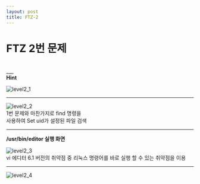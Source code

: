 ```yaml
---
layout: post
title: FTZ-2
---
```

<h1>FTZ 2번 문제</h1>
<br>
___
<br>
<strong>Hint</strong>
<br>

![level2_1](https://user-images.githubusercontent.com/39820421/61165552-35859800-a55d-11e9-9b1c-5b21335302cf.png)

____

![level2_2](https://user-images.githubusercontent.com/39820421/61165553-35859800-a55d-11e9-8220-742bfdcd4857.png)
<br>1번 문제와 마찬가지로 find 명령을<br>
사용하여 Set uid가 설정된 파일 검색

___

<strong>/usr/bin/editor 실행 화면</strong>

![level2_3](https://user-images.githubusercontent.com/39820421/61165554-361e2e80-a55d-11e9-81b1-d357cd757f2a.png)
<br>
vi 에디터 6.1 버전의 취약점 중 리눅스 명령어를 바로 실행 할 수 있는 취약점을 이용
____

![level2_4](https://user-images.githubusercontent.com/39820421/61165555-361e2e80-a55d-11e9-89d8-00eebe7b1306.png)
